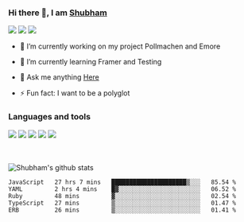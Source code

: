 ### Hi there 👋, I am <a href="https://shubhski.dev/" target="_blank">Shubham</a>

<a href="https://twitter.com/shubhski" target="_blank"><img src="https://img.icons8.com/color/48/000000/twitter.png"/></a>
<a href="https://www.linkedin.com/in/shubhski/" target="_blank"><img src="https://img.icons8.com/fluent/48/000000/linkedin.png"/></a>
<a href="mailto:shubham88ingh@gmail.com"><img src="https://img.icons8.com/ios/48/000000/important-mail.png"/></a>

- 🔭 I’m currently working on  my project Pollmachen and Emore
- 🌱 I’m currently learning Framer and Testing 

- 💬 Ask me anything [Here](https://github.com/shubhsk88/shubhsk88/issues)
- ⚡ Fun fact: I want to be a polyglot 

### Languages and tools


<div>
<img src="https://img.icons8.com/plasticine/48/000000/react.png"/>
<img src="https://img.icons8.com/color/48/000000/graphql.png"/>
<img src="https://img.icons8.com/color/48/000000/javascript.png"/>
<img src="https://img.icons8.com/color/48/000000/mongodb.png"/>
<img src="https://img.icons8.com/color/48/000000/nodejs.png"/>
</div>
<br/>
<br/>


![Shubham's github stats](https://github-readme-stats.vercel.app/api?username=shubhsk88&count_private=true&theme=theme=radical)

<!--START_SECTION:waka-->
```text
JavaScript   27 hrs 7 mins   █████████████████████▒░░░   85.54 % 
YAML         2 hrs 4 mins    █▓░░░░░░░░░░░░░░░░░░░░░░░   06.52 % 
Ruby         48 mins         ▓░░░░░░░░░░░░░░░░░░░░░░░░   02.54 % 
TypeScript   27 mins         ▒░░░░░░░░░░░░░░░░░░░░░░░░   01.47 % 
ERB          26 mins         ▒░░░░░░░░░░░░░░░░░░░░░░░░   01.41 % 
```
<!--END_SECTION:waka-->



